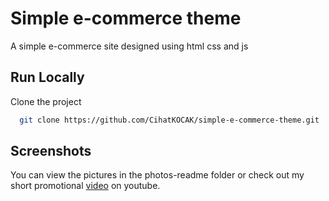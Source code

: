 
# Simple e-commerce theme

A simple e-commerce site designed using html css and js


## Run Locally

Clone the project

```bash
  git clone https://github.com/CihatKOCAK/simple-e-commerce-theme.git
```

## Screenshots

You can view the pictures in the photos-readme folder or check out my short promotional <a href ="https://www.youtube.com/watch?v=-UtQE1wBPfk">video</a> on youtube.
